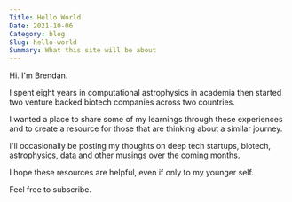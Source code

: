```yaml
---
Title: Hello World
Date: 2021-10-06
Category: blog
Slug: hello-world
Summary: What this site will be about
---
```


Hi. I'm Brendan.

I spent eight years in computational astrophysics in academia then started two venture backed biotech companies across two countries. 

I wanted a place to share some of my learnings through these experiences and to create a resource for those that are thinking about a similar journey. 

I'll occasionally be posting my thoughts on deep tech startups, biotech, astrophysics, data and other musings over the coming months. 

I hope these resources are helpful, even if only to my younger self.

Feel free to subscribe.